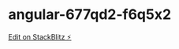 # angular-677qd2-f6q5x2

[Edit on StackBlitz ⚡️](https://stackblitz.com/edit/angular-677qd2-f6q5x2)
